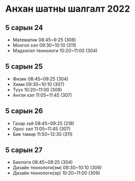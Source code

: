 # Анхан шатны шалгалт 2022

## 5 сарын 24
- Математик 08:45~9:25 (306)
- Монгол хэл 09:30~10:10 (311)
- Мэдээлэл технологи 10:20~11:00 (304)

## 5 сарын 25
- Физик 08:45~09:25 (304)
- Хими 09:30~10:10 (307)
- Түүх 10:20~11:00 (309)
- Англи хэл 11:05~11:45 (307)

## 5 сарын 26
- Газар зүй 08:45~09:25 (218)
- Орос хэл 11:05~11:45 (307)
- Бие тамир 11:50~12:30 (311)

## 5 сарын 27
- Биологи 08:45~09:25 (304)
- Дизайн технологи(эм) 09:30~10:10 (306)
- Дизайн технологи(эр) 10:20~11:00 (309)
